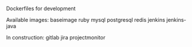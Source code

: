 Dockerfiles for development

Available images:
baseimage
ruby
mysql
postgresql
redis
jenkins
jenkins-java

In construction:
gitlab
jira
projectmonitor
